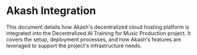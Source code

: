 # Akash Integration

This document details how Akash's decentralized cloud hosting platform is integrated into the Decentralized AI Training for Music Production project. It covers the setup, deployment processes, and how Akash's features are leveraged to support the project's infrastructure needs.
